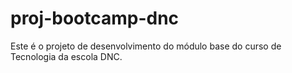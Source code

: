 # proj-bootcamp-dnc
Este é o projeto de desenvolvimento do módulo base do curso de Tecnologia da escola DNC.
